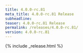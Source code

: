 ```yaml
---
title: 4.0.0-rc.81
meta_title: 4.0.0-rc.81 Release
subheadline: 
teaser: 4.0.0-rc.81 Release
permalink: /releases/4.0.0-rc.81/
version: 4.0.0-rc.81
---
```


{% include _release.html %}
